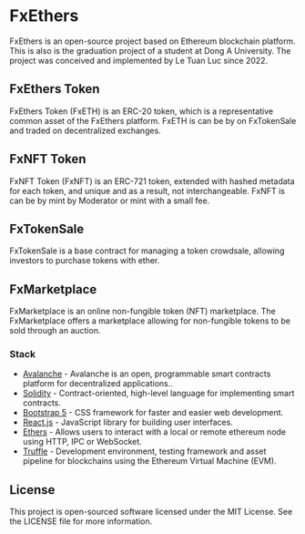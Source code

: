 # FxEthers

FxEthers is an open-source project based on Ethereum blockchain platform. This is also is the graduation project of a student at Dong A University. The project was conceived and implemented by Le Tuan Luc since 2022.


## FxEthers Token

FxEthers Token (FxETH) is an ERC-20 token, which is a representative common asset of the FxEthers platform. FxETH is can be by on FxTokenSale and traded on decentralized exchanges.


## FxNFT Token

FxNFT Token (FxNFT) is an ERC-721 token, extended with hashed metadata for each token, and unique and as a result, not interchangeable. FxNFT is can be by mint by Moderator or mint with a small fee.


## FxTokenSale

FxTokenSale is a base contract for managing a token crowdsale, allowing investors to purchase tokens with ether. 


## FxMarketplace

FxMarketplace is an online non-fungible token (NFT) marketplace. The FxMarketplace offers a marketplace allowing for non-fungible tokens to be sold through an auction.


### Stack

- [Avalanche](https://www.avax.network/) - Avalanche is an open, programmable smart contracts platform for decentralized applications..
- [Solidity](https://docs.soliditylang.org/) - Contract-oriented, high-level language for implementing smart contracts.
- [Bootstrap 5](https://getbootstrap.com/) - CSS framework for faster and easier web development.
- [React.js](https://reactjs.org/) - JavaScript library for building user interfaces.
- [Ethers](https://docs.ethers.io/) - Allows users to interact with a local or remote ethereum node using HTTP, IPC or WebSocket.
- [Truffle](https://www.trufflesuite.com/truffle) - Development environment, testing framework and asset pipeline for blockchains using the Ethereum Virtual Machine (EVM).


## License

This project is open-sourced software licensed under the MIT License. See the LICENSE file for more information.